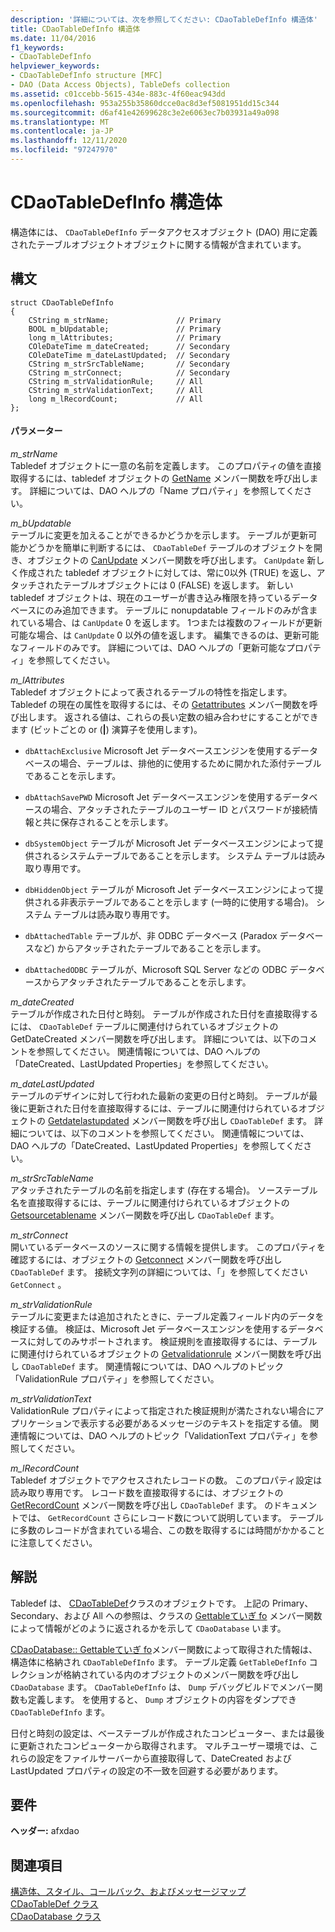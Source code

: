 ```yaml
---
description: '詳細については、次を参照してください: CDaoTableDefInfo 構造体'
title: CDaoTableDefInfo 構造体
ms.date: 11/04/2016
f1_keywords:
- CDaoTableDefInfo
helpviewer_keywords:
- CDaoTableDefInfo structure [MFC]
- DAO (Data Access Objects), TableDefs collection
ms.assetid: c01ccebb-5615-434e-883c-4f60eac943dd
ms.openlocfilehash: 953a255b35860dcce0ac8d3ef5081951dd15c344
ms.sourcegitcommit: d6af41e42699628c3e2e6063ec7b03931a49a098
ms.translationtype: MT
ms.contentlocale: ja-JP
ms.lasthandoff: 12/11/2020
ms.locfileid: "97247970"
---
```

# <a name="cdaotabledefinfo-structure"></a>CDaoTableDefInfo 構造体

構造体には、 `CDaoTableDefInfo` データアクセスオブジェクト (DAO) 用に定義されたテーブルオブジェクトオブジェクトに関する情報が含まれています。

## <a name="syntax"></a>構文

```
struct CDaoTableDefInfo
{
    CString m_strName;               // Primary
    BOOL m_bUpdatable;               // Primary
    long m_lAttributes;              // Primary
    COleDateTime m_dateCreated;      // Secondary
    COleDateTime m_dateLastUpdated;  // Secondary
    CString m_strSrcTableName;       // Secondary
    CString m_strConnect;            // Secondary
    CString m_strValidationRule;     // All
    CString m_strValidationText;     // All
    long m_lRecordCount;             // All
};
```

#### <a name="parameters"></a>パラメーター

*m_strName*<br/>
Tabledef オブジェクトに一意の名前を定義します。 このプロパティの値を直接取得するには、tabledef オブジェクトの [GetName](../../mfc/reference/cdaotabledef-class.md#getname) メンバー関数を呼び出します。 詳細については、DAO ヘルプの「Name プロパティ」を参照してください。

*m_bUpdatable*<br/>
テーブルに変更を加えることができるかどうかを示します。 テーブルが更新可能かどうかを簡単に判断するには、 `CDaoTableDef` テーブルのオブジェクトを開き、オブジェクトの [CanUpdate](../../mfc/reference/cdaotabledef-class.md#canupdate) メンバー関数を呼び出します。 `CanUpdate` 新しく作成された tabledef オブジェクトに対しては、常に0以外 (TRUE) を返し、アタッチされたテーブルオブジェクトには 0 (FALSE) を返します。 新しい tabledef オブジェクトは、現在のユーザーが書き込み権限を持っているデータベースにのみ追加できます。 テーブルに nonupdatable フィールドのみが含まれている場合、は `CanUpdate` 0 を返します。 1つまたは複数のフィールドが更新可能な場合、は `CanUpdate` 0 以外の値を返します。 編集できるのは、更新可能なフィールドのみです。 詳細については、DAO ヘルプの「更新可能なプロパティ」を参照してください。

*m_lAttributes*<br/>
Tabledef オブジェクトによって表されるテーブルの特性を指定します。 Tabledef の現在の属性を取得するには、その [Getattributes](../../mfc/reference/cdaotabledef-class.md#getattributes) メンバー関数を呼び出します。 返される値は、これらの長い定数の組み合わせにすることができます (ビットごとの or (**&#124;**) 演算子を使用します)。

- `dbAttachExclusive` Microsoft Jet データベースエンジンを使用するデータベースの場合、テーブルは、排他的に使用するために開かれた添付テーブルであることを示します。

- `dbAttachSavePWD` Microsoft Jet データベースエンジンを使用するデータベースの場合、アタッチされたテーブルのユーザー ID とパスワードが接続情報と共に保存されることを示します。

- `dbSystemObject` テーブルが Microsoft Jet データベースエンジンによって提供されるシステムテーブルであることを示します。 システム テーブルは読み取り専用です。

- `dbHiddenObject` テーブルが Microsoft Jet データベースエンジンによって提供される非表示テーブルであることを示します (一時的に使用する場合)。 システム テーブルは読み取り専用です。

- `dbAttachedTable` テーブルが、非 ODBC データベース (Paradox データベースなど) からアタッチされたテーブルであることを示します。

- `dbAttachedODBC` テーブルが、Microsoft SQL Server などの ODBC データベースからアタッチされたテーブルであることを示します。

*m_dateCreated*<br/>
テーブルが作成された日付と時刻。 テーブルが作成された日付を直接取得するに[](../../mfc/reference/cdaotabledef-class.md#getdatecreated)は、 `CDaoTableDef` テーブルに関連付けられているオブジェクトの GetDateCreated メンバー関数を呼び出します。 詳細については、以下のコメントを参照してください。 関連情報については、DAO ヘルプの「DateCreated、LastUpdated Properties」を参照してください。

*m_dateLastUpdated*<br/>
テーブルのデザインに対して行われた最新の変更の日付と時刻。 テーブルが最後に更新された日付を直接取得するには、テーブルに関連付けられているオブジェクトの [Getdatelastupdated](../../mfc/reference/cdaotabledef-class.md#getdatelastupdated) メンバー関数を呼び出し `CDaoTableDef` ます。 詳細については、以下のコメントを参照してください。 関連情報については、DAO ヘルプの「DateCreated、LastUpdated Properties」を参照してください。

*m_strSrcTableName*<br/>
アタッチされたテーブルの名前を指定します (存在する場合)。 ソーステーブル名を直接取得するには、テーブルに関連付けられているオブジェクトの [Getsourcetablename](../../mfc/reference/cdaotabledef-class.md#getsourcetablename) メンバー関数を呼び出し `CDaoTableDef` ます。

*m_strConnect*<br/>
開いているデータベースのソースに関する情報を提供します。 このプロパティを確認するには、オブジェクトの [Getconnect](../../mfc/reference/cdaotabledef-class.md#getconnect) メンバー関数を呼び出し `CDaoTableDef` ます。 接続文字列の詳細については、「」を参照してください `GetConnect` 。

*m_strValidationRule*<br/>
テーブルに変更または追加されたときに、テーブル定義フィールド内のデータを検証する値。 検証は、Microsoft Jet データベースエンジンを使用するデータベースに対してのみサポートされます。 検証規則を直接取得するには、テーブルに関連付けられているオブジェクトの [Getvalidationrule](../../mfc/reference/cdaotabledef-class.md#getvalidationrule) メンバー関数を呼び出し `CDaoTableDef` ます。 関連情報については、DAO ヘルプのトピック「ValidationRule プロパティ」を参照してください。

*m_strValidationText*<br/>
ValidationRule プロパティによって指定された検証規則が満たされない場合にアプリケーションで表示する必要があるメッセージのテキストを指定する値。 関連情報については、DAO ヘルプのトピック「ValidationText プロパティ」を参照してください。

*m_lRecordCount*<br/>
Tabledef オブジェクトでアクセスされたレコードの数。 このプロパティ設定は読み取り専用です。 レコード数を直接取得するには、オブジェクトの [GetRecordCount](../../mfc/reference/cdaotabledef-class.md#getrecordcount) メンバー関数を呼び出し `CDaoTableDef` ます。 のドキュメントでは、 `GetRecordCount` さらにレコード数について説明しています。 テーブルに多数のレコードが含まれている場合、この数を取得するには時間がかかることに注意してください。

## <a name="remarks"></a>解説

Tabledef は、 [CDaoTableDef](../../mfc/reference/cdaotabledef-class.md)クラスのオブジェクトです。 上記の Primary、Secondary、および All への参照は、クラスの [Gettableていぎ fo](../../mfc/reference/cdaodatabase-class.md#gettabledefinfo) メンバー関数によって情報がどのように返されるかを示して `CDaoDatabase` います。

[CDaoDatabase:: Gettableていぎ fo](../../mfc/reference/cdaodatabase-class.md#gettabledefinfo)メンバー関数によって取得された情報は、構造体に格納され `CDaoTableDefInfo` ます。 テーブル定義 `GetTableDefInfo` コレクションが格納されている内のオブジェクトのメンバー関数を呼び出し `CDaoDatabase` ます。 `CDaoTableDefInfo` は、 `Dump` デバッグビルドでメンバー関数も定義します。 を使用すると、 `Dump` オブジェクトの内容をダンプでき `CDaoTableDefInfo` ます。

日付と時刻の設定は、ベーステーブルが作成されたコンピューター、または最後に更新されたコンピューターから取得されます。 マルチユーザー環境では、これらの設定をファイルサーバーから直接取得して、DateCreated および LastUpdated プロパティの設定の不一致を回避する必要があります。

## <a name="requirements"></a>要件

**ヘッダー:** afxdao

## <a name="see-also"></a>関連項目

[構造体、スタイル、コールバック、およびメッセージマップ](../../mfc/reference/structures-styles-callbacks-and-message-maps.md)<br/>
[CDaoTableDef クラス](../../mfc/reference/cdaotabledef-class.md)<br/>
[CDaoDatabase クラス](../../mfc/reference/cdaodatabase-class.md)
